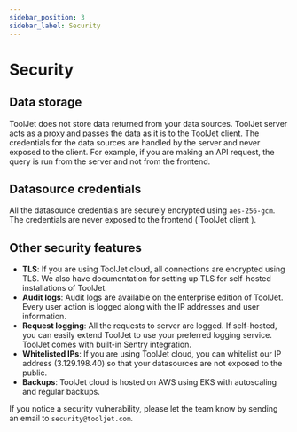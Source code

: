 ```yaml
---
sidebar_position: 3
sidebar_label: Security
---
```


# Security

## Data storage

ToolJet does not store data returned from your data sources. ToolJet server acts as a proxy and passes the data as it is to the ToolJet client. The credentials for the data sources are handled by the server and never exposed to the client. For example, if you are making an API request, the query is run from the server and not from the frontend.

## Datasource credentials
All the datasource credentials are securely encrypted using `aes-256-gcm`. The credentials are never exposed to the frontend ( ToolJet client ).

## Other security features
- **TLS**: If you are using ToolJet cloud, all connections are encrypted using TLS. We also have documentation for setting up TLS for self-hosted installations of ToolJet.
- **Audit logs**: Audit logs are available on the enterprise edition of ToolJet. Every user action is logged along with the IP addresses and user information.
- **Request logging**: All the requests to server are logged. If self-hosted, you can easily extend ToolJet to use your preferred logging service. ToolJet comes with built-in Sentry integration.
- **Whitelisted IPs**: If you are using ToolJet cloud, you can whitelist our IP address (3.129.198.40) so that your datasources are not exposed to the public.
- **Backups**: ToolJet cloud is hosted on AWS using EKS with autoscaling and regular backups.

If you notice a security vulnerability, please let the team know by sending an email to `security@tooljet.com`. 

